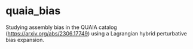 # quaia_bias
Studying assembly bias in the QUAIA catalog (https://arxiv.org/abs/2306.17749) using a Lagrangian hybrid perturbative bias expansion.
